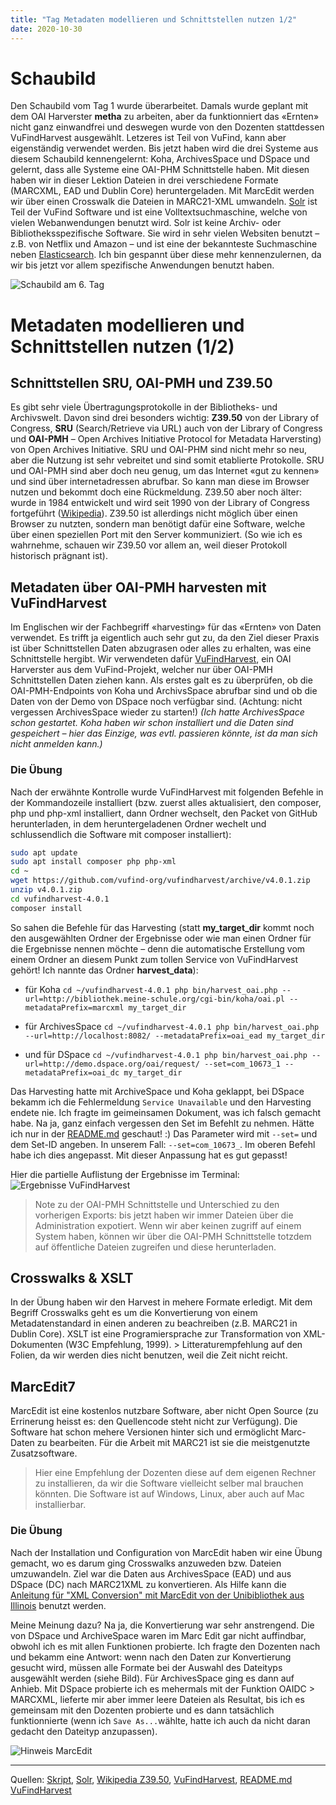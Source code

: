 ```yaml
---
title: "Tag Metadaten modellieren und Schnittstellen nutzen 1/2"
date: 2020-10-30
---
```


# Schaubild
Den Schaubild vom Tag 1 wurde überarbeitet. Damals wurde geplant mit dem OAI Harverster **metha** zu arbeiten, aber da funktionniert das «Ernten» nicht ganz einwandfrei und deswegen wurde von den Dozenten stattdessen VuFindHarvest ausgewählt. Letzeres ist Teil von VuFind, kann aber eigenständig verwendet werden. 
Bis jetzt haben wird die drei Systeme aus diesem Schaubild kennengelernt: Koha, ArchivesSpace und DSpace und gelernt, dass alle Systeme eine OAI-PHM Schnittstelle haben. Mit diesen haben wir in dieser Lektion Dateien in drei verschiedene Formate (MARCXML, EAD und Dublin Core) heruntergeladen. Mit MarcEdit werden wir über einen Crosswalk die Dateien in MARC21-XML umwandeln. 
[Solr](https://lucene.apache.org/solr) ist Teil der VuFind Software und ist eine Volltextsuchmaschine, welche von vielen Webanwendungen benutzt wird. Solr ist keine Archiv- oder Bibliotheksspezifische Software. Sie wird in sehr vielen Websiten benutzt – z.B. von Netflix und Amazon – und ist eine der bekannteste Suchmaschine neben [Elasticsearch](https://www.elastic.co/de/what-is/elasticsearch). Ich bin gespannt über diese mehr kennenzulernen, da wir bis jetzt vor allem spezifische Anwendungen benutzt haben.
  
![Schaubild am 6. Tag](https://sakura-72.github.io/my-bain-blog/images/schaubild_tag6.png)

# Metadaten modellieren und Schnittstellen nutzen (1/2)

## Schnittstellen SRU, OAI-PMH und Z39.50
Es gibt sehr viele Übertragungsprotokolle in der Bibliotheks- und Archivswelt. Davon sind drei besonders wichtig: **Z39.50** von der Library of Congress, **SRU** (Search/Retrieve via URL) auch von der Library of Congress und **OAI-PMH** – Open Archives Initiative Protocol for Metadata Harversting) von Open Archives Initiative.
SRU und OAI-PHM sind nicht mehr so neu, aber die Nutzung ist sehr vebreitet und sind somit etablierte Protokolle. SRU und OAI-PMH sind aber doch neu genug, um das Internet «gut zu kennen» und sind über internetadressen abrufbar. So kann man diese im Browser nutzen und bekommt doch eine Rückmeldung.
Z39.50 aber noch älter: wurde in 1984 entwickelt und wird seit 1990 von der Library of Congress fortgeführt ([Wikipedia](https://de.wikipedia.org/wiki/Z39.50)). Z39.50 ist allerdings nicht möglich über einen Browser zu nutzten, sondern man benötigt dafür eine Software, welche über einen speziellen Port mit den Server kommuniziert. (So wie ich es wahrnehme, schauen wir Z39.50 vor allem an, weil dieser Protokoll historisch prägnant ist).

## Metadaten über OAI-PMH harvesten mit VuFindHarvest
Im Englischen wir der Fachbegriff «harvesting» für das «Ernten» von Daten verwendet. Es trifft ja eigentlich auch sehr gut zu, da den Ziel dieser Praxis ist über Schnittstellen Daten abzugrasen oder alles zu erhalten, was eine Schnittstelle hergibt. 
Wir verwendeten dafür [VuFindHarvest](https://github.com/vufind-org/vufindharvest), ein OAI Harverster aus dem VuFind-Projekt, welcher nur über OAI-PMH Schnittstellen Daten ziehen kann. Als erstes galt es zu überprüfen, ob die OAI-PMH-Endpoints von Koha und ArchivsSpace abrufbar sind und ob die Daten von der Demo von DSpace noch verfügbar sind. (Achtung: nicht vergessen ArchivesSpace wieder zu starten!) *(Ich hatte ArchivesSpace schon gestartet. Koha haben wir schon installiert und die Daten sind gespeichert – hier das Einzige, was evtl. passieren könnte, ist da man sich nicht anmelden kann.)*

### Die Übung
Nach der erwähnte Kontrolle wurde VuFindHarvest mit folgenden Befehle in der Kommandozeile installiert (bzw. zuerst alles aktualisiert, den composer, php und php-xml installiert, dann Ordner wechselt, den Packet von GitHub herunterladen, in dem heruntergeladenen Ordner wechelt und schlussendlich die Software mit composer installiert):
```bash
sudo apt update
sudo apt install composer php php-xml
cd ~
wget https://github.com/vufind-org/vufindharvest/archive/v4.0.1.zip
unzip v4.0.1.zip
cd vufindharvest-4.0.1
composer install
```
So sahen die Befehle für das Harvesting (statt **my_target_dir** kommt noch den ausgewählten Ordner der Ergebnisse oder wie man einen Ordner für die Ergebnisse nennen möchte – denn die automatische Erstellung vom einem Ordner an diesem Punkt zum tollen Service von VuFindHarvest gehört! Ich nannte das Ordner **harvest_data**):
* für Koha
`cd ~/vufindharvest-4.0.1
php bin/harvest_oai.php --url=http://bibliothek.meine-schule.org/cgi-bin/koha/oai.pl --metadataPrefix=marcxml my_target_dir`

* für ArchivesSpace
`cd ~/vufindharvest-4.0.1
php bin/harvest_oai.php --url=http://localhost:8082/ --metadataPrefix=oai_ead my_target_dir`

* und für DSpace
`cd ~/vufindharvest-4.0.1
php bin/harvest_oai.php --url=http://demo.dspace.org/oai/request/ --set=com_10673_1 --metadataPrefix=oai_dc my_target_dir`


Das Harvesting hatte mit ArchiveSpace und Koha geklappt, bei DSpace bekamm ich die Fehlermeldung `Service Unavailable` und den Harvesting endete nie.
Ich fragte im geimeinsamen Dokument, was ich falsch gemacht habe. Na ja, ganz einfach vergessen den Set im Befehlt zu nehmen. Hätte ich nur in der [README.md](https://github.com/vufind-org/vufindharvest#usage) geschaut! :) 
Das Parameter wird mit `--set=` und dem Set-ID angeben. In unserem Fall: `--set=com_10673_`. Im oberen Befehl habe ich dies angepasst. Mit dieser Anpassung hat es gut gepasst!

Hier die partielle Auflistung der Ergebnisse im Terminal:
![Ergebnisse VuFindHarvest](https://sakura-72.github.io/my-bain-blog/images/harvest_data.png)

> Note zu der OAI-PMH Schnittstelle und Unterschied zu den vorherigen Exports: bis jetzt haben wir immer Dateien über die Administration expotiert. Wenn wir aber keinen zugriff auf einem System haben, können wir über die OAI-PMH Schnittstelle totzdem auf öffentliche Dateien zugreifen und diese herunterladen.

## Crosswalks & XSLT
In der Übung haben wir den Harvest in mehere Formate erledigt. Mit dem Begriff Crosswalks geht es um die Konvertierung von einem Metadatenstandard in einen anderen zu beachreiben (z.B. MARC21 in Dublin Core). XSLT ist eine Programiersprache zur Transformation von XML-Dokumenten (W3C Empfehlung, 1999). > Litteraturempfehlung auf den Folien, da wir werden dies nicht benutzen, weil die Zeit nicht reicht.

## MarcEdit7
MarcEdit ist eine kostenlos nutzbare Software, aber nicht Open Source (zu Errinerung heisst es: den Quellencode steht nicht zur Verfügung). Die Software hat schon mehere Versionen hinter sich und ermöglicht Marc-Daten zu bearbeiten. Für die Arbeit mit MARC21 ist sie die meistgenutzte Zusatzsoftware.
> Hier eine Empfehlung der Dozenten diese auf dem eigenen Rechner zu installieren, da wir die Software vielleicht selber mal brauchen könnten. Die Software ist auf Windows, Linux, aber auch auf Mac installierbar.

### Die Übung
Nach der Installation und Configuration von MarcEdit haben wir eine Übung gemacht, wo es darum ging Crosswalks anzuweden bzw. Dateien umzuwandeln. Ziel war die Daten aus ArchivesSpace (EAD) und aus DSpace (DC) nach MARC21XML zu konvertieren. Als Hilfe kann die [Anleitung für "XML Conversion" mit MarcEdit von der Unibibliothek aus Illinois](https://guides.library.illinois.edu/c.php?g=463460&p=3168159) benutzt werden.

Meine Meinung dazu? Na ja, die Konvertierung war sehr anstrengend. Die von DSpace und ArchiveSpace waren im Marc Edit gar nicht auffindbar, obwohl ich es mit allen Funktionen probierte. Ich fragte den Dozenten nach und bekamm eine Antwort: wenn nach den Daten zur Konvertierung gesucht wird, müssen alle Formate bei der Auswahl des Dateityps ausgewählt werden (siehe Bild). Für ArchivesSpace ging es dann auf Anhieb. Mit DSpace probierte ich es mehermals mit der Funktion OAIDC > MARCXML, lieferte mir aber immer leere Dateien als Resultat, bis ich es gemeinsam mit den Dozenten probierte und es dann tatsächlich funktionnierte (wenn ich `Save As...`wählte, hatte ich auch da nicht daran gedacht den Dateityp anzupassen).

![Hinweis MarcEdit](https://sakura-72.github.io/my-bain-blog/images/marcedit_hinweis.png)

***
Quellen: [Skript](https://bain.felixlohmeier.de/#/05_metadaten-modellieren-und-schnittstellen-nutzen), [Solr](https://lucene.apache.org/solr), [Wikipedia Z39.50](https://de.wikipedia.org/wiki/Z39.50), [VuFindHarvest](https://github.com/vufind-org/vufindharvest), [README.md VuFindHarvest](https://github.com/vufind-org/vufindharvest#usage)
